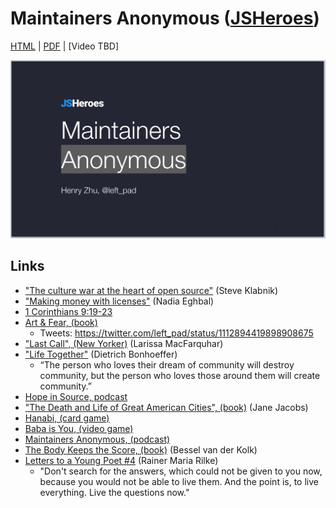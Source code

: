 # Maintainers Anonymous ([JSHeroes](https://jsheroes.io/speakers/henry-zhu))

[HTML](https://hzoo.github.io/maintainers-anonymous/) | [PDF](https://github.com/hzoo/maintainers-anonymous/blob/master/Maintainers%20Anonymous%20-%20JSHeroes.pdf) | [Video TBD]

[![](slide.png)](https://hzoo.github.io/maintainers-anonymous/)

## Links

- ["The culture war at the heart of open source"](https://words.steveklabnik.com/the-culture-war-at-the-heart-of-open-source) (Steve Klabnik)
- ["Making money with licenses"](https://nadiaeghbal.com/licenses) (Nadia Eghbal)
- [1 Corinthians 9:19-23](https://www.biblegateway.com/passage/?search=1+Corinthians+9%3A19-23&version=ESV)
- [Art & Fear, (book)](https://www.amazon.com/Art-Fear-Observations-Rewards-Artmaking/dp/0961454733)
  - Tweets: https://twitter.com/left_pad/status/1112894419898908675
- ["Last Call", (New Yorker)](https://www.newyorker.com/magazine/2013/06/24/last-call-3) (Larissa MacFarquhar)
- ["Life Together"](https://www.amazon.com/Life-Together-Exploration-Christian-Community/dp/0060608528) (Dietrich Bonhoeffer)
  - “The person who loves their dream of community will destroy community, but the person who loves those around them will create community.”
- [Hope in Source, podcast](https://hopeinsource.com)
- ["The Death and Life of Great American Cities", (book)](https://en.wikipedia.org/wiki/The_Death_and_Life_of_Great_American_Cities) (Jane Jacobs)
- [Hanabi, (card game)](https://en.wikipedia.org/wiki/Hanabi_(card_game))
- [Baba is You, (video game)](https://hempuli.com/baba)
- [Maintainers Anonymous, (podcast)](http://maintainersanonymous.com)
- [The Body Keeps the Score, (book)](https://www.amazon.com/Body-Keeps-Score-Healing-Trauma/dp/0143127748) (Bessel van der Kolk)
- [Letters to a Young Poet #4](https://www.carrothers.com/rilke4.htm) (Rainer Maria Rilke)
  - "Don't search for the answers, which could not be given to you now, because you would not be able to live them. And the point is, to live everything. Live the questions now."
